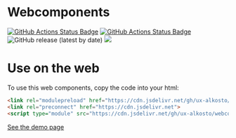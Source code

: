 # Webcomponents
[![GitHub Actions Status Badge](https://github.com/UX-Alkosto/webcomponents/workflows/CodeQL/badge.svg)](https://github.com/UX-Alkosto/webcomponents/actions/workflows/master-codeql-analysis.yml) [![GitHub Actions Status Badge](https://github.com/UX-Alkosto/webcomponents/actions/workflows/build-master.yml/badge.svg)](https://github.com/UX-Alkosto/webcomponents/actions/workflows/build-master.yml) ![GitHub release (latest by date)](https://img.shields.io/github/v/release/UX-Alkosto/webcomponents) [![](https://data.jsdelivr.com/v1/package/gh/ux-alkosto/webcomponents/badge?style=rounded)](https://www.jsdelivr.com/package/gh/ux-alkosto/webcomponents)


# Use on the web
To use this web components, copy the code into your html:

```html
<link rel="modulepreload" href="https://cdn.jsdelivr.net/gh/ux-alkosto/webcomponents/dist/components.js">
<link rel="preconnect" href="https://cdn.jsdelivr.net">
<script type="module" src="https://cdn.jsdelivr.net/gh/ux-alkosto/webcomponents/dist/components.js"></script>
```

[See the demo page](https://ux-alkosto.github.io/webcomponents/)
